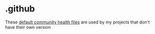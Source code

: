 # .github

These [default community health files](
https://docs.github.com/en/communities/setting-up-your-project-for-healthy-contributions/creating-a-default-community-health-file)
are used by my projects that don't have their own version
